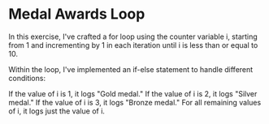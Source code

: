 # Medal Awards Loop
 In this exercise, I've crafted a for loop using the counter variable i, starting from 1 and incrementing by 1 in each iteration until i is less than or equal to 10.

Within the loop, I've implemented an if-else statement to handle different conditions:

If the value of i is 1, it logs "Gold medal."
If the value of i is 2, it logs "Silver medal."
If the value of i is 3, it logs "Bronze medal."
For all remaining values of i, it logs just the value of i.

